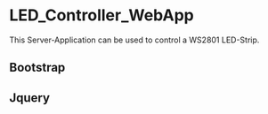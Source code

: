 # LED_Controller_WebApp
This Server-Application can be used to control a WS2801 LED-Strip.

## Bootstrap

## Jquery

